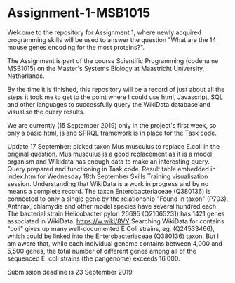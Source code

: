 # Assignment-1-MSB1015
Welcome to the repository for Assignment 1, where newly acquired programming skills will be used to answer the question
"What are the 14 mouse genes encoding for the most proteins?".

The Assignment is part of the course
Scientific Programming (codename MSB1015) on 
the Master's Systems Biology at Maastricht University, Netherlands.

By the time it is finished, this repository will be a record of
just about all the steps it took me to get to the point where I could use html, Javascript, SQL and other languages 
to successfully query the WikiData database and visualise the query results.

We are currently (15 September 2019) only in the project's first week, 
so only a basic html, js and SPRQL framework is in place for the Task code.

Update 17 September: picked taxon Mus musculus to replace E.coli in the original question. 
Mus musculus is a good replacement as it is a model organism and Wikidata has enough data to make an interesting query.
Query prepared and functioning in Task code.
Result table embedded in index.htm for Wednesday 18th September Skills Training visualisation session.
Understanding that WikiData is a work in progress and by no means a complete record.
The taxon Enterobacteriaceae (Q380136) is connected to only a single gene by the relationship 
"Found in taxon" (P703). Anthrax, chlamydia and other model species have several hundred each.
The bacterial strain Helicobacter pylori 26695 (Q21065231) has 1421 genes associated in WikiData.
https://w.wiki/8VY
Searching WikiData for contains "coli" gives up many well-documented E Coli strains, eg. (Q24533466), 
which could be linked into the Enterobacteriaceae (Q380136) taxon. 
But I am aware that, while each individual genome contains between 4,000 and 5,500 genes, 
the total number of different genes among all of the sequenced E. coli strains (the pangenome) exceeds 16,000.

Submission deadline is 23 September 2019.


